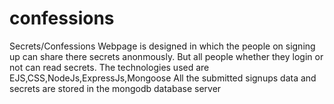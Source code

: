 # confessions
Secrets/Confessions
Webpage is designed in which the people on signing up can share there secrets anonmously.
But all people whether they login or not can read secrets.
The technologies used are EJS,CSS,NodeJs,ExpressJs,Mongoose
All the submitted signups data and secrets are stored in the mongodb database server

